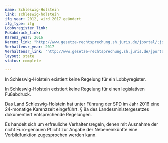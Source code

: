 ```yaml
---
name: Schleswig-Holstein
link: schleswig-holstein
ifg_year: 2012, wird 2017 geändert
ifg_type: ifg
Lobbyregister_link: 
Fußabdruck_link: 
Karenz_year: 2016
Karenz_link: "http://www.gesetze-rechtsprechung.sh.juris.de/jportal/;jsessionid=444F24B53BBD9844B0837987589A115E.jp13?quelle=jlink&query=MinG+SH&psml=bsshoprod.psml&max=true&aiz=true#jlr-MinGSHV6P8a"
Verhaltensr_year: 2017
Verhaltensr_link: "http://www.gesetze-rechtsprechung.sh.juris.de/jportal/?quelle=jlink&query=AbgVerhaltRegl+SH&psml=bsshoprod.psml&max=true&aiz=true#jlr-AbgVerhaltReglSH2018rahmen"
layout: state
status: complete

---
```

In Schleswig-Holstein existiert keine Regelung für ein Lobbyregister.

In Schleswig-Holstein existiert keine Regelung für einen legislativen Fußabdruck.

Das Land Schleswig-Holstein hat unter Führung der SPD im Jahr 2016 eine 24-monatige Karenzzeit eingeführt. § 8a des Landesministergesetzes dokumentiert entsprechende Regelungen.

Es handelt sich um erfreuliche Verhaltensregeln, denen mit Ausnahme der nicht Euro-genauen Pflicht zur Angabe der Nebeneinkünfte eine Vorbildfunktion zugesprochen werden kann.

